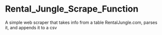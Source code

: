 # Rental_Jungle_Scrape_Function
A simple web scraper that takes info from a table RentalJungle.com, parses it, and appends it to a csv
